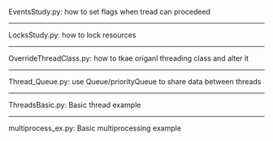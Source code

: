 EventsStudy.py:
how to set flags when tread can procedeed

_______________________

LocksStudy.py:
how to lock resources

_______________________

OverrideThreadClass.py:
how to tkae origanl threading class and alter it
_______________________

Thread_Queue.py:
use Queue/priorityQueue to share data between threads

_______________________

ThreadsBasic.py:
Basic thread example

_______________________

multiprocess_ex.py:
Basic multiprocessing example
